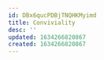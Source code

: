 ```yaml
---
id: DBx6qucPDBjTNQHKMyimd
title: Conviviality
desc: ''
updated: 1634266820867
created: 1634266820867
---
```


